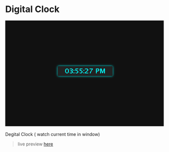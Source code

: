 # Digital Clock

![customdropdown](./Digiclock.png)

Degital Clock ( watch current time in window)

> live preview [here](https://https://digital-clock-blond.vercel.app/)
